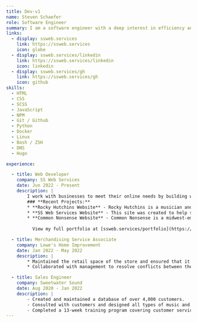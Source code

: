 ```yaml
---
title: Dev-v1
name: Steven Schaefer
role: Software Engineer
summary: I am a software engineer with a deep interest in efficiency and automation. I have a passion for technology and try to make the world a better place with it using creative solutions. I pride myself on being able to work collaboratively with a team and step outside my comfort zone to understand others' points of view.
links: 
  - display: ssweb.services
    link: https://ssweb.services
    icon: globe
  - display: ssweb.services/linkedin
    link: https://ssweb.services/linkedin
    icon: linkedin
  - display: ssweb.services/gh
    link: https://ssweb.services/gh
    icon: github
skills: 
  - HTML
  - CSS
  - SCSS
  - JavaScript
  - NPM
  - Git / Github
  - Python
  - Docker
  - Linux
  - Bash / ZSH
  - DNS
  - Hugo

experience: 

  - title: Web Developer
    company: SS Web Services
    date: Jun 2022 - Present 
    description: |
        I work with businesses to meet their online needs by building websites, managing google listings, tracking website traffic, managing hosting and DNS, etc.
        ### **Recent Projects:**
        * **Rocky Hutchins Website** - Rocky Hutchins is a musician and producer. This website is designed to showcase his work and be a tool for networking and promoting himself. I created a unique design from scratch for this site and implemented lots of useful features and functionality into the site such as web scraping, automatic contact cards, link forwarding, analytics, a CMS, and more. **Technologies used:** *Hugo, Bootstrap, HTML, SCSS, Decap CMS, NPM, PurgeCSS, Netlify, Cloudflare*
        * **SS Web Services Website** - This site was created to help showcase the work of SS Web Services and reach new clients. It’s designed to be performant and easy to maintain. **Technologies used:** *Hugo, Bootstrap, HTML, SCSS, NPM, Netlify*
        * **Common Nonsense Website** - Common Nonsense is a midwest-emo band from west Michigan. This website provides a place for them to showcase their music and a blog for them to tell their story and produce content on a platform that they control. **Technologies used:** *Hugo, HTML, CSS, Decap CMS, Netlify, Cloudflare*
        
          View my full portfolio at [ssweb.services/portfolio](https://ssweb.services/portfolio)

  - title: Merchandising Service Associate
    company: Lowe's Home Improvement
    date: Jan 2022 - May 2022
    description: |
        * Maintained the retail space of the store and ensured that it was compliant with the planogram
        * Collaborated with management to resolve conflicts between the planogram and the needs of other departments

  - title: Sales Engineer
    company: Sweetwater Sound
    date: Aug 2020 - Jan 2022
    description: |
        - Created and maintained a database of over 4,000 customers. 
        - Consulted with customers and designed all types of music and audio systems. 
        - Completed a 13-week training program covering customer service and selling, as well as attending 4 hours of sales training per week
---
```

